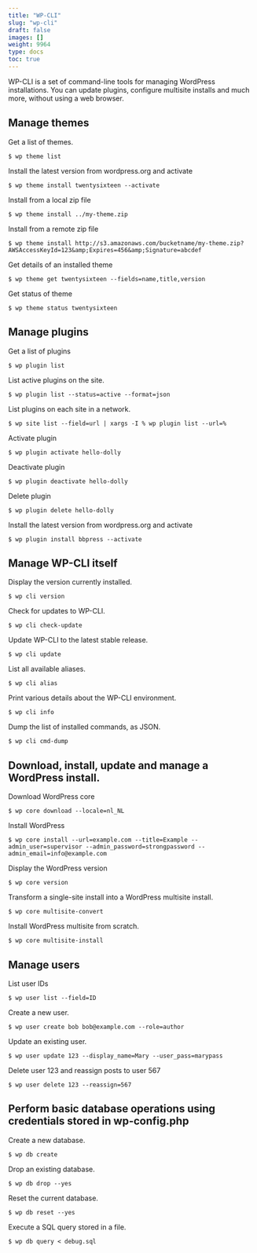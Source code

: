 ```yaml
---
title: "WP-CLI"
slug: "wp-cli"
draft: false
images: []
weight: 9964
type: docs
toc: true
---
```


WP-CLI is a set of command-line tools for managing WordPress installations. You can update plugins, configure multisite installs and much more, without using a web browser.

## Manage themes
Get a list of themes.
    
    $ wp theme list

Install the latest version from wordpress.org and activate

    $ wp theme install twentysixteen --activate

Install from a local zip file

    $ wp theme install ../my-theme.zip

Install from a remote zip file

    $ wp theme install http://s3.amazonaws.com/bucketname/my-theme.zip?AWSAccessKeyId=123&amp;Expires=456&amp;Signature=abcdef

Get details of an installed theme

    $ wp theme get twentysixteen --fields=name,title,version

Get status of theme

    $ wp theme status twentysixteen



## Manage plugins
Get a list of plugins

    $ wp plugin list 

List active plugins on the site.

    $ wp plugin list --status=active --format=json

List plugins on each site in a network.

    $ wp site list --field=url | xargs -I % wp plugin list --url=%

Activate plugin

    $ wp plugin activate hello-dolly

Deactivate plugin

    $ wp plugin deactivate hello-dolly

Delete plugin

    $ wp plugin delete hello-dolly

Install the latest version from wordpress.org and activate

    $ wp plugin install bbpress --activate

## Manage WP-CLI itself
Display the version currently installed.

    $ wp cli version

Check for updates to WP-CLI.

    $ wp cli check-update

Update WP-CLI to the latest stable release.

    $ wp cli update

List all available aliases.

    $ wp cli alias

Print various details about the WP-CLI environment.

    $ wp cli info

Dump the list of installed commands, as JSON.

    $ wp cli cmd-dump

## Download, install, update and manage a WordPress install.
Download WordPress core

    $ wp core download --locale=nl_NL

Install WordPress

    $ wp core install --url=example.com --title=Example --admin_user=supervisor --admin_password=strongpassword --admin_email=info@example.com

Display the WordPress version

    $ wp core version

Transform a single-site install into a WordPress multisite install.

    $ wp core multisite-convert

Install WordPress multisite from scratch.

    $ wp core multisite-install 

## Manage users
List user IDs

    $ wp user list --field=ID

Create a new user.

    $ wp user create bob bob@example.com --role=author

Update an existing user.

    $ wp user update 123 --display_name=Mary --user_pass=marypass

Delete user 123 and reassign posts to user 567

    $ wp user delete 123 --reassign=567

## Perform basic database operations using credentials stored in wp-config.php
Create a new database.

    $ wp db create

Drop an existing database.

    $ wp db drop --yes

Reset the current database.

    $ wp db reset --yes

Execute a SQL query stored in a file.

    $ wp db query < debug.sql

